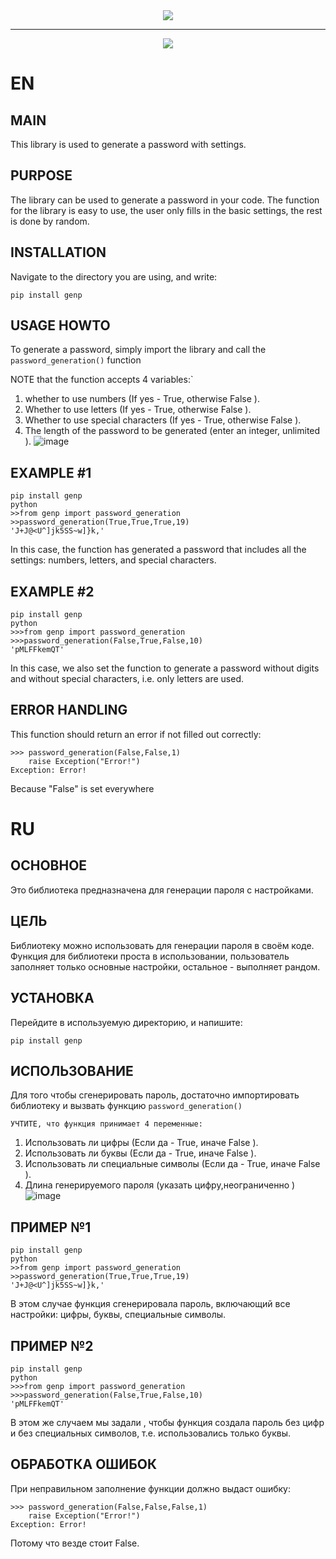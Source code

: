 </div>
<div id="header" align="center">

<img src ="https://media.giphy.com/media/J5B00esp0BoiCrqdCe/giphy.gif" />
  <hr/>
  <img src="https://img.shields.io/badge/python-v3.7-green" />



</div>

EN
==

MAIN 
--
This library is used to generate a password with settings.

PURPOSE
--
The library can be used to generate a password in your code. The function for the library is easy to use, the user only fills in the basic settings, the rest is done by random.

INSTALLATION
--
Navigate to the directory you are using, and write:
```
pip install genp

```

USAGE HOWTO
--
To generate a password, simply import the library and call the `password_generation()` function

NOTE that the function accepts 4 variables:`
1. whether to use numbers (If yes -  True, otherwise False ).
2. Whether to use letters (If yes - True, otherwise False ).
3. Whether to use special characters (If yes - True, otherwise False ).
4. The length of the password to be generated (enter an integer, unlimited ).
![image](https://user-images.githubusercontent.com/79650307/212470755-2f9c1009-31bc-4a67-b557-237aea0e2133.png)



EXAMPLE #1
---
```
pip install genp
python
>>from genp import password_generation
>>password_generation(True,True,True,19)
'J+J@<U^]jk5SS~w]}k,'

```
In this case, the function has generated a password that includes all the settings: numbers, letters, and special characters.


EXAMPLE #2
---

```
pip install genp
python
>>>from genp import password_generation
>>>password_generation(False,True,False,10)
'pMLFFkemQT'

```

In this case, we also set the function to generate a password without digits and without special characters, i.e. only letters are used.

ERROR HANDLING
--

This function should return an error if not filled out correctly:

```
>>> password_generation(False,False,1)
    raise Exception("Error!")
Exception: Error!
```
Because "False" is set everywhere

RU
==

ОСНОВНОЕ 
--
Это библиотека предназначена для генерации пароля с настройками.

ЦЕЛЬ
--

Библиотеку можно использовать для генерации пароля в своём коде. Функция для библиотеки проста в использовании, пользователь заполняет только основные настройки, остальное - выполняет рандом.

УСТАНОВКА
--

Перейдите в используемую директорию, и напишите:
```
pip install genp

```

ИСПОЛЬЗОВАНИЕ
--

Для того чтобы сгенерировать пароль, достаточно импортировать библиотеку и вызвать функцию `password_generation()`

`УЧТИТЕ, что функция принимает 4 переменные:`
1. Использовать ли цифры (Если да - True, иначе False ).
2. Использовать ли буквы (Если да - True, иначе False  ).
3. Использовать ли специальные символы (Если да - True, иначе False ).
4. Длина генерируемого пароля (указать цифру,неограниченно )
![image](https://user-images.githubusercontent.com/79650307/212470789-c8e2a41e-8fd6-4371-a2fc-ace6be611c01.png)



ПРИМЕР №1
---

```
pip install genp
python
>>from genp import password_generation
>>password_generation(True,True,True,19)
'J+J@<U^]jk5SS~w]}k,'

```

В этом случае функция сгенерировала пароль, включающий все настройки: цифры, буквы, специальные символы.


ПРИМЕР №2
---

```
pip install genp
python
>>>from genp import password_generation
>>>password_generation(False,True,False,10)
'pMLFFkemQT'

```
В этом же случаем мы задали , чтобы функция создала пароль без цифр и без специальных символов, т.е. использовались только буквы.

ОБРАБОТКА ОШИБОК
--

При неправильном заполнение функции должно выдаст ошибку:

```
>>> password_generation(False,False,False,1)
    raise Exception("Error!")
Exception: Error!
```

Потому что везде стоит False.
